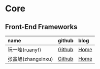 # Core

## Front-End Frameworks

| name              | github       | blog      |
|:------------------|:-------------|:----------|
| 阮一峰(ruanyf)     | [Github][1]  | [Home][2] |
| 张鑫旭(zhangxinxu) | [Github][3]  | [Home][4] |

[1]: https://github.com/zhangxinxu
[2]: http://www.ruanyifeng.com/blog/

[3]: https://github.com/zhangxinxu
[4]: http://www.zhangxinxu.com/wordpress/

